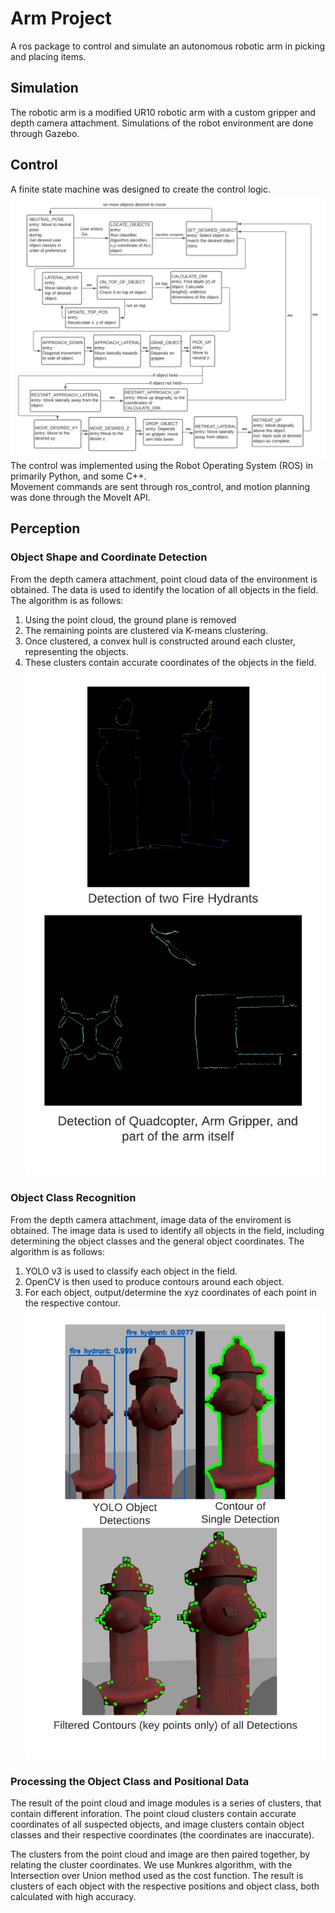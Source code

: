 # Arm Project  
A ros package to control and simulate an autonomous robotic arm in picking and placing items.

## Simulation  
The robotic arm is a modified UR10 robotic arm  with a custom gripper and depth camera attachment. Simulations of the robot environment are done through Gazebo.

## Control  
A finite state machine was designed to create the control logic.  
![finite state machine](Screenshots/Designed_FSM_ArmProject.png)
The control was implemented using the Robot Operating System (ROS) in primarily Python, and some C++.  
Movement commands are sent through ros_control, and motion planning was done through the MoveIt API.  

## Perception  

### Object Shape and Coordinate Detection
From the depth camera attachment, point cloud data of the environment is obtained. The data is used to identify the location of all objects in the field. The algorithm is as follows:
1. Using the point cloud, the ground plane is removed
2. The remaining points are clustered via K-means clustering.  
3. Once clustered, a convex hull is constructed around each cluster, representing the objects.  
4. These clusters contain accurate coordinates of the objects in the field.
![pcl summary](Screenshots/pcl_segmenter_shot.png)


### Object Class Recognition
From the depth camera attachment, image data of the enviroment is obtained. The image data is used to identify all objects in the field, including determining the object classes and the general object coordinates. The algorithm is as follows:
1. YOLO v3 is used to classify each object in the field. 
2. OpenCV is then used to produce contours around each object.
3. For each object, output/determine the xyz coordinates of each point in the respective contour.
![pcl summary](Screenshots/image_segmenter_shot.png)

### Processing the Object Class and Positional Data
The result of the point cloud and image modules is a series of clusters, that contain different inforation. The point cloud clusters contain accurate coordinates of all suspected objects, and image clusters contain object classes and their respective coordinates (the coordinates are inaccurate). 

The clusters from the point cloud and image are then paired together, by relating the cluster coordinates. We use Munkres algorithm, with the Intersection over Union method used as the cost function. The result is clusters of each object with the respective positions and object class, both calculated with high accuracy.
